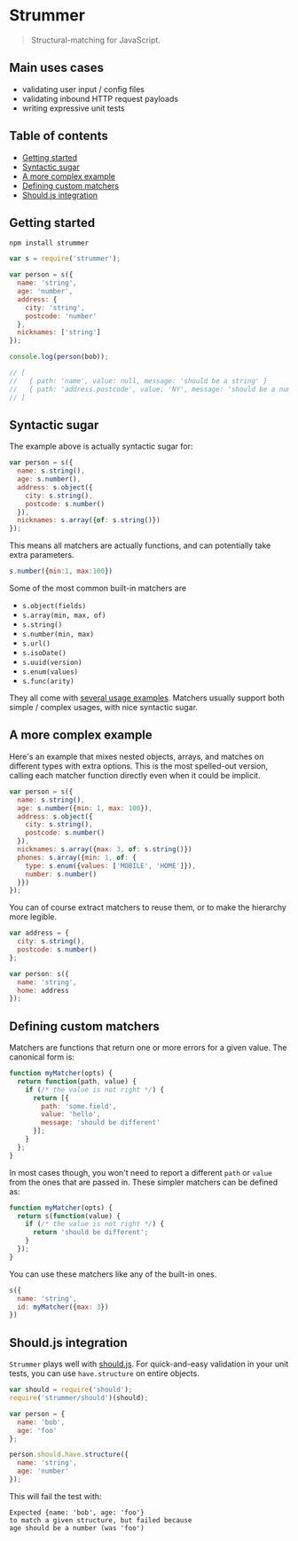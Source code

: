 # Strummer

> Structural-matching for JavaScript.

## Main uses cases

- validating user input / config files
- validating inbound HTTP request payloads
- writing expressive unit tests

## Table of contents

- [Getting started](#getting-started)
- [Syntactic sugar](#syntactic-sugar)
- [A more complex example](#a-more-complex-example)
- [Defining custom matchers](#defining-custom-matchers)
- [Should.js integration](#shouldjs-integration)

## Getting started

```
npm install strummer
```

```js
var s = require('strummer');

var person = s({
  name: 'string',
  age: 'number',
  address: {
    city: 'string',
    postcode: 'number'
  },
  nicknames: ['string']
});

console.log(person(bob));

// [
//   { path: 'name', value: null, message: 'should be a string' }
//   { path: 'address.postcode', value: 'NY', message: 'should be a number' }
// ]
```

## Syntactic sugar

The example above is actually syntactic sugar for:

```js
var person = s({
  name: s.string(),
  age: s.number(),
  address: s.object({
    city: s.string(),
    postcode: s.number()
  }),
  nicknames: s.array({of: s.string()})
});
```

This means all matchers are actually functions,
and can potentially take extra parameters.

```js
s.number({min:1, max:100})
```

Some of the most common built-in matchers are

- `s.object(fields)`
- `s.array(min, max, of)`
- `s.string()`
- `s.number(min, max)`
- `s.url()`
- `s.isoDate()`
- `s.uuid(version)`
- `s.enum(values)`
- `s.func(arity)`

They all come with [several usage examples](https://github.com/rprieto/strummer/blob/master/MATCHERS.md).
Matchers usually support both simple / complex usages, with nice syntactic sugar.

## A more complex example

Here's an example that mixes nested objects, arrays,
and matches on different types with extra options.
This is the most spelled-out version,
calling each matcher function directly even when it could be implicit.


```js
var person = s({
  name: s.string(),
  age: s.number({min: 1, max: 100}),
  address: s.object({
    city: s.string(),
    postcode: s.number()
  }),
  nicknames: s.array({max: 3, of: s.string()})
  phones: s.array({min: 1, of: {
    type: s.enum({values: ['MOBILE', 'HOME']}),
    number: s.number()
  }})
});
```

You can of course extract matchers to reuse them,
or to make the hierarchy more legible.

```js
var address = {
  city: s.string(),
  postcode: s.number()
};

var person: s({
  name: 'string',
  home: address
});
```

## Defining custom matchers

Matchers are functions that return one or more errors for a given value.
The canonical form is:

```js
function myMatcher(opts) {
  return function(path, value) {
    if (/* the value is not right */) {
      return [{
        path: 'some.field',
        value: 'hello',
        message: 'should be different'
      }];
    }
  };
}
```

In most cases though, you won't need to report a different `path` or `value` from the ones that are passed in.
These simpler matchers can be defined as:

```js
function myMatcher(opts) {
  return s(function(value) {
    if (/* the value is not right */) {
      return 'should be different';
    }
  });
}
```

You can use these matchers like any of the built-in ones.

```js
s({
  name: 'string',
  id: myMatcher({max: 3})
})
```

## Should.js integration

`Strummer` plays well with [should.js](https://github.com/shouldjs/should.js). For quick-and-easy validation
in your unit tests, you can use `have.structure` on entire objects.

```js
var should = require('should');
require('strummer/should')(should);

var person = {
  name: 'bob',
  age: 'foo'
};

person.should.have.structure({
  name: 'string',
  age: 'number'
});
```

This will fail the test with:

```
Expected {name: 'bob', age: 'foo'}
to match a given structure, but failed because
age should be a number (was 'foo')
```
